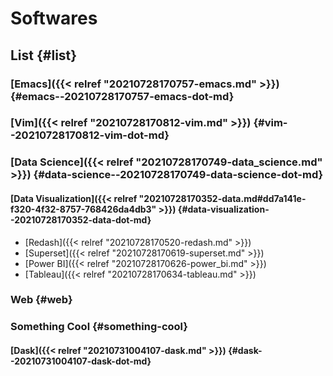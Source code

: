 # Softwares


## List {#list}


### [Emacs]({{< relref "20210728170757-emacs.md" >}}) {#emacs--20210728170757-emacs-dot-md}


### [Vim]({{< relref "20210728170812-vim.md" >}}) {#vim--20210728170812-vim-dot-md}


### [Data Science]({{< relref "20210728170749-data_science.md" >}}) {#data-science--20210728170749-data-science-dot-md}


#### [Data Visualization]({{< relref "20210728170352-data.md#dd7a141e-f320-4f32-8757-768426da4db3" >}}) {#data-visualization--20210728170352-data-dot-md}

-   [Redash]({{< relref "20210728170520-redash.md" >}})
-   [Superset]({{< relref "20210728170619-superset.md" >}})
-   [Power BI]({{< relref "20210728170626-power_bi.md" >}})
-   [Tableau]({{< relref "20210728170634-tableau.md" >}})


### Web {#web}


### Something Cool {#something-cool}


#### [Dask]({{< relref "20210731004107-dask.md" >}}) {#dask--20210731004107-dask-dot-md}
